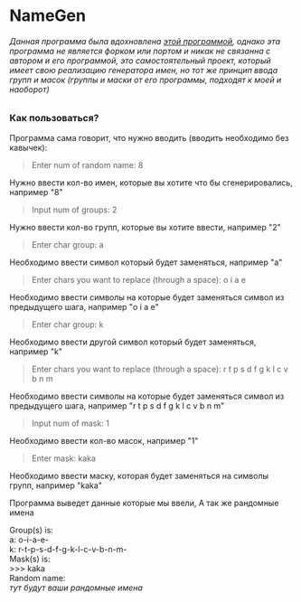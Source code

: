 # NameGen

###### Данная программа была вдохновлена [этой программой](https://github.com/yiotro/NiceNameGen), однако эта программа не является форком или портом и никак не связанна с автором и его программой, это самостоятельный проект, который имеет свою реализацию генератора имен, но тот же принцип ввода групп и масок (группы и маски от его программы, подходят к моей и наоборот)

### Как пользоваться?

Программа сама говорит, что нужно вводить (вводить необходимо без кавычек):

> Enter num of random name: 8

Нужно ввести кол-во имен, которые вы хотите что бы сгенерировались, например "8"

> Input num of groups: 2

Нужно ввести кол-во групп, которые вы хотите ввести, например "2"

> Enter char group: a

Необходимо ввести символ который будет заменяться, например "a"

> Enter chars you want to replace (through a space): o i a e

Необходимо ввести символы на которые будет заменяться символ из предыдущего шага, например "o i a e"

> Enter char group: k

Необходимо ввести другой символ который будет заменяться, например "k"

> Enter chars you want to replace (through a space): r t p s d f g k l c v b n m

Необходимо ввести символы на которые будет заменяться символ из предыдущего шага, например "r t p s d f g k l c v b n m"

> Input num of mask: 1

Необходимо ввести кол-во масок, например "1"

> Enter mask: kaka

Необходимо ввести маску, которая будет заменяться на символы групп, например "kaka"

Программа выведет данные которые мы ввели, А так же рандомные имена

Group(s) is:  
a: o-i-a-e-  
k: r-t-p-s-d-f-g-k-l-c-v-b-n-m-  
Mask(s) is:  
\>\>\> kaka  
Random name:   
*тут будут ваши рандомные имена*

